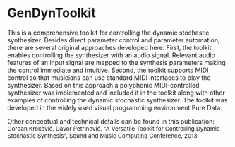 GenDynToolkit
=============

<p>This is a comprehensive toolkit for controlling the dynamic stochastic synthesizer. Besides direct parameter control and parameter automation, there are several original approaches developed here. First, the toolkit enables controlling the synthesizer with an audio signal. Relevant audio features of an input signal are mapped to the synthesis parameters making the control immediate and intuitive. Second, the toolkit supports MIDI control so that musicians can use standard MIDI interfaces to play the synthesizer. Based on this approach a polyphonic MIDI-controlled synthesizer was implemented and included it in the toolkit along with other examples of controlling the dynamic stochastic synthesizer. The toolkit was developed in the widely used visual programming environment Pure Data.</p>
Other conceptual and technical details can be found in this publication: <br>
<font size=2>Gordan Kreković, Davor Petrinović, "A Versatile Toolkit for Controlling Dynamic Stochastic Synthesis", Sound and Music Computing Conference, 2013.</font>
